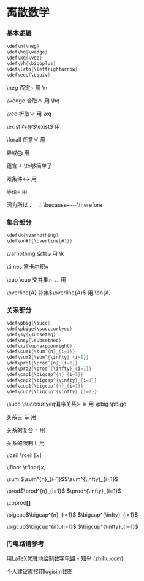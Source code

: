# 离散数学

### 基本逻辑

```java
\def\n{\neg}
\def\hq{\wedge}
\def\xq{\vee}
\def\yh{\bigoplus}
\def\lrto{\leftrightarrow}
\def\eee{\equiv}
```

\neg 否定$\neg$ 用 \n

\wedge 合取$\wedge$ 用 \hq

\vee 析取$\vee$ 用 \xq

\exist 存在$\exist$ 用

\forall 任意$\forall$ 用

异或$\bigoplus$ 用

蕴含$\to$ \to够简单了

双条件$\leftrightarrow$ 用

等价$\equiv$ 用

因为所以$\because~~~\therefore$\because~~~\therefore

### 集合部分

```java
\def\k{\varnothing}
\def\on#1{\overline{#1}}
```

\varnothing 空集$\varnothing$ 用 \k

\times 笛卡尔积$\times$

\cap \cup 交并集$\cap~\cup$ 用

\overline{A} 补集$\overline{A}$ 用 \on{A}

### 关系部分

```java
\def\pbig{\succ}
\def\pbige{\succcurlyeq}
\def\sy{\subseteq}
\def\nsy{\subsetneq}
\def\xz{\upharpoonright}
\def\sum1{\sum^{n}_{i=1}}
\def\sum2{\sum^{\infty}_{i=1}}
\def\pro1{\prod^{n}_{i=1}}
\def\pro2{\prod^{\infty}_{i=1}}
\def\cap1{\bigcap^{n}_{i=1}}
\def\cap2{\bigcap^{\infty}_{i=1}}
\def\cup1{\bigcup^{n}_{i=1}}
\def\cup2{\bigcup^{\infty}_{i=1}}
```

\succ \succcurlyeq偏序关系$\succ$ $\succcurlyeq$ 用 \pbig \pbige

关系$\subseteq~\subsetneq$ 用

关系的复合 $\circ$ 用

关系的限制$\upharpoonright$ 用

\lceil \rceil $\lceil x \rceil$

\lfloor \rfloor$\lfloor x \rfloor$

\sum $\sum^{n}_{i=1}$​$\sum^{\infty}_{i=1}$  

\prod$\prod^{n}_{i=1}$ $\prod^{\infty}_{i=1}$  

\coprod$\coprod$  

\bigcap$\bigcap^{n}_{i=1}$ $\bigcap^{\infty}_{i=1}$  

\bigcup$\bigcup^{n}_{i=1}$ $\bigcup^{\infty}_{i=1}$

### 门电路请参考

[用LaTeX优雅地绘制数字电路 - 知乎 (zhihu.com)](https://zhuanlan.zhihu.com/p/137847051)

个人建议直接用logisim截图

‍
